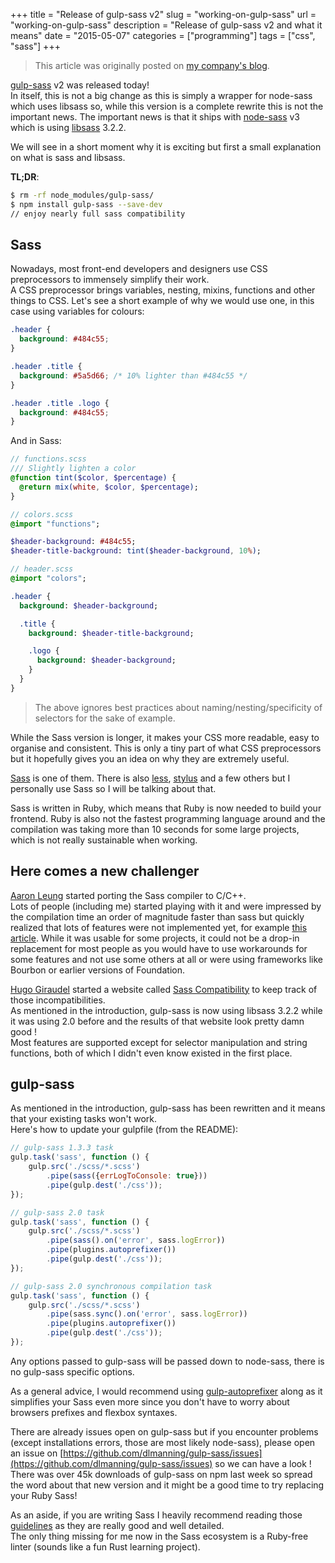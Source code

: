 +++
title = "Release of gulp-sass v2"
slug = "working-on-gulp-sass"
url = "working-on-gulp-sass"
description = "Release of gulp-sass v2 and what it means"
date = "2015-05-07"
categories = ["programming"]
tags = ["css", "sass"]
+++

> This article was originally posted on [my company's blog](https://blog.wearewizards.io/gulp-sass-v2-released).

[gulp-sass](https://github.com/dlmanning/gulp-sass) v2 was released today!  
In itself, this is not a big change as this is simply a wrapper for node-sass which uses libsass so, while this version is a complete rewrite this is not the important news. The important news is that it ships with [node-sass](https://github.com/sass/node-sass) v3 which is using [libsass](http://libsass.org/) 3.2.2.

We will see in a short moment why it is exciting but first a small explanation on what is sass and libsass.  

**TL;DR**:
```bash
$ rm -rf node_modules/gulp-sass/
$ npm install gulp-sass --save-dev
// enjoy nearly full sass compatibility
```

## Sass
Nowadays, most front-end developers and designers use CSS preprocessors to immensely simplify their work.  
A CSS preprocessor brings variables, nesting, mixins, functions and other things to CSS.  Let's see a short example of why we would use one, in this case using variables for colours:

```css
.header {
  background: #484c55;
}

.header .title {
  background: #5a5d66; /* 10% lighter than #484c55 */
}

.header .title .logo {
  background: #484c55;
}
```

And in Sass:
```sass
// functions.scss
/// Slightly lighten a color
@function tint($color, $percentage) {
  @return mix(white, $color, $percentage);
}

// colors.scss
@import "functions";

$header-background: #484c55;
$header-title-background: tint($header-background, 10%);

// header.scss
@import "colors";

.header {
  background: $header-background;

  .title {
    background: $header-title-background;

    .logo {
      background: $header-background;
    }
  }
}
```

> The above ignores best practices about naming/nesting/specificity of selectors for the sake of example.

While the Sass version is longer, it makes your CSS more readable, easy to organise and consistent. This is only a tiny part of what CSS preprocessors but it hopefully gives you an idea on why they are extremely useful.  

[Sass](http://sass-lang.com/) is one of them. There is also [less](http://lesscss.org/), [stylus](http://learnboost.github.io/stylus/) and a few others but I personally use Sass so I will be talking about that.  

Sass is written in Ruby, which means that Ruby is now needed to build your frontend. Ruby is also not the fastest programming language around and the compilation was taking more than 10 seconds for some large projects, which is not really sustainable when working.  

## Here comes a new challenger
[Aaron Leung](https://github.com/akhleung) started porting the Sass compiler to C/C++.  
Lots of people (including me) started playing with it and were impressed by the compilation time an order of magnitude faster than sass but quickly realized that lots of features were not implemented yet, for example [this article](http://benfrain.com/libsass-lightning-fast-sass-compiler-ready-prime-time/). While it was usable for some projects, it could not be a drop-in replacement for most people as you would have to use workarounds for some features and not use some others at all or were using frameworks like Bourbon or earlier versions of Foundation.

[Hugo Giraudel](https://twitter.com/HugoGiraudel) started a website called [Sass Compatibility](http://sass-compatibility.github.io/) to keep track of those incompatibilities.  
As mentioned in the introduction, gulp-sass is now using libsass 3.2.2 while it was using 2.0 before and the results of that website look pretty damn good !  
Most features are supported except for selector manipulation and string functions, both of which I didn't even know existed in the first place.  

## gulp-sass
As mentioned in the introduction, gulp-sass has been rewritten and it means that your existing tasks won't work.  
Here's how to update your gulpfile (from the README):

```javascript
// gulp-sass 1.3.3 task
gulp.task('sass', function () {
    gulp.src('./scss/*.scss')
        .pipe(sass({errLogToConsole: true}))
        .pipe(gulp.dest('./css'));
});

// gulp-sass 2.0 task
gulp.task('sass', function () {
    gulp.src('./scss/*.scss')
        .pipe(sass().on('error', sass.logError))
        .pipe(plugins.autoprefixer())
        .pipe(gulp.dest('./css'));
});

// gulp-sass 2.0 synchronous compilation task
gulp.task('sass', function () {
    gulp.src('./scss/*.scss')
        .pipe(sass.sync().on('error', sass.logError))
        .pipe(plugins.autoprefixer())
        .pipe(gulp.dest('./css'));
});
```

Any options passed to gulp-sass will be passed down to node-sass, there is no gulp-sass specific options.  

As a general advice, I would recommend using [gulp-autoprefixer](https://github.com/sindresorhus/gulp-autoprefixer) along as it simplifies your Sass even more since you don't have to worry about browsers prefixes and flexbox syntaxes.  

There are already issues open on gulp-sass but if you encounter problems (except installations errors, those are most likely node-sass), please open an issue on [https://github.com/dlmanning/gulp-sass/issues](https://github.com/dlmanning/gulp-sass/issues) so we can have a look !  
There was over 45k downloads of gulp-sass on npm last week so spread the word about that new version and it might be a good time to try replacing your Ruby Sass!  

As an aside, if you are writing Sass I heavily recommend reading those [guidelines](http://sass-guidelin.es/) as they are really good and well detailed.  
The only thing missing for me now in the Sass ecosystem is a Ruby-free linter (sounds like a fun Rust learning project).  
